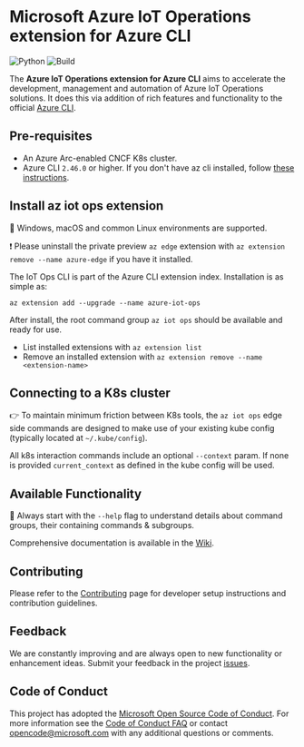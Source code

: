 # Microsoft Azure IoT Operations extension for Azure CLI

![Python](https://img.shields.io/pypi/pyversions/azure-cli.svg?maxAge=2592000)
![Build](https://github.com/azure/azure-iot-ops-cli-extension/actions/workflows/release_workflow.yml/badge.svg)

The **Azure IoT Operations extension for Azure CLI** aims to accelerate the development, management and automation of Azure IoT Operations solutions. It does this via addition of rich features and functionality to the official [Azure CLI](https://docs.microsoft.com/en-us/cli/azure).

## Pre-requisites

- An Azure Arc-enabled CNCF K8s cluster.
- Azure CLI `2.46.0` or higher. If you don't have az cli installed, follow [these instructions](https://learn.microsoft.com/en-us/cli/azure/install-azure-cli).

## Install az iot ops extension

🌟 Windows, macOS and common Linux environments are supported.

❗ Please uninstall the private preview `az edge` extension with `az extension remove --name azure-edge` if you have it installed.

The IoT Ops CLI is part of the Azure CLI extension index. Installation is as simple as:

```
az extension add --upgrade --name azure-iot-ops
```

After install, the root command group `az iot ops` should be available and ready for use.

- List installed extensions with `az extension list`
- Remove an installed extension with `az extension remove --name <extension-name>`

## Connecting to a K8s cluster

👉 To maintain minimum friction between K8s tools, the `az iot ops` edge side commands are designed to make use of your existing kube config (typically located at `~/.kube/config`).

All k8s interaction commands include an optional `--context` param. If none is provided `current_context` as defined in the kube config will be used.

## Available Functionality

🚀 Always start with the `--help` flag to understand details about command groups, their containing commands & subgroups.

Comprehensive documentation is available in the [Wiki](https://github.com/Azure/azure-iot-ops-cli-extension/wiki/Azure-IoT-Ops-Reference).

## Contributing

Please refer to the [Contributing](CONTRIBUTING.md) page for developer setup instructions and contribution guidelines.

## Feedback

We are constantly improving and are always open to new functionality or enhancement ideas. Submit your feedback in the project [issues](https://github.com/Azure/azure-iot-ops-cli-extension/issues).

## Code of Conduct

This project has adopted the [Microsoft Open Source Code of Conduct](https://opensource.microsoft.com/codeofconduct/).
For more information see the [Code of Conduct FAQ](https://opensource.microsoft.com/codeofconduct/faq/) or
contact [opencode@microsoft.com](mailto:opencode@microsoft.com) with any additional questions or comments.
